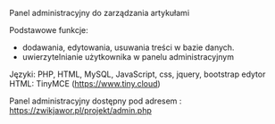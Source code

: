 Panel administracyjny do zarządzania artykułami

Podstawowe funkcje:
- dodawania, edytowania, usuwania treści w bazie danych.
- uwierzytelnianie użytkownika w panelu administracyjnym

Języki: PHP, HTML, MySQL, JavaScript, css, jquery, bootstrap
edytor HTML: TinyMCE (https://www.tiny.cloud)

Panel administracyjny dostępny pod adresem :
https://zwikjawor.pl/projekt/admin.php
